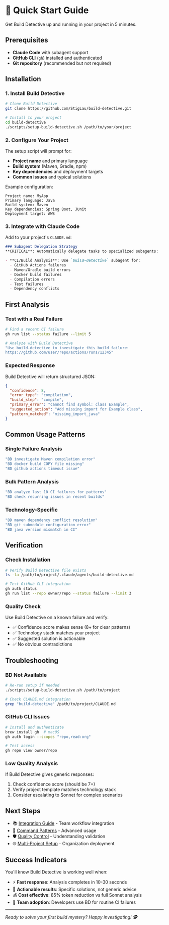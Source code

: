 # 🚀 Quick Start Guide

Get Build Detective up and running in your project in 5 minutes.

## Prerequisites

- **Claude Code** with subagent support
- **GitHub CLI** (`gh`) installed and authenticated
- **Git repository** (recommended but not required)

## Installation

### 1. Install Build Detective

```bash
# Clone Build Detective
git clone https://github.com/StigLau/build-detective.git

# Install to your project
cd build-detective
./scripts/setup-build-detective.sh /path/to/your/project
```

### 2. Configure Your Project

The setup script will prompt for:
- **Project name** and primary language
- **Build system** (Maven, Gradle, npm)
- **Key dependencies** and deployment targets
- **Common issues** and typical solutions

Example configuration:
```
Project name: MyApp
Primary language: Java
Build system: Maven
Key dependencies: Spring Boot, JUnit
Deployment target: AWS
```

### 3. Integrate with Claude Code

Add to your project's `CLAUDE.md`:

```markdown
### Subagent Delegation Strategy
**CRITICAL**: Automatically delegate tasks to specialized subagents:

- **CI/Build Analysis**: Use `build-detective` subagent for:
  - GitHub Actions failures
  - Maven/Gradle build errors
  - Docker build failures
  - Compilation errors
  - Test failures
  - Dependency conflicts
```

## First Analysis

### Test with a Real Failure

```bash
# Find a recent CI failure
gh run list --status failure --limit 5

# Analyze with Build Detective
"Use build-detective to investigate this build failure: 
https://github.com/user/repo/actions/runs/12345"
```

### Expected Response

Build Detective will return structured JSON:

```json
{
  "confidence": 8,
  "error_type": "compilation",
  "build_step": "compile",
  "primary_error": "cannot find symbol: class Example",
  "suggested_action": "Add missing import for Example class",
  "pattern_matched": "missing_import_java"
}
```

## Common Usage Patterns

### Single Failure Analysis
```bash
"BD investigate Maven compilation error"
"BD docker build COPY file missing"
"BD github actions timeout issue"
```

### Bulk Pattern Analysis
```bash
"BD analyze last 10 CI failures for patterns"
"BD check recurring issues in recent builds"
```

### Technology-Specific
```bash
"BD maven dependency conflict resolution"
"BD git submodule configuration error"
"BD java version mismatch in CI"
```

## Verification

### Check Installation
```bash
# Verify Build Detective file exists
ls -la /path/to/project/.claude/agents/build-detective.md

# Test GitHub CLI integration
gh auth status
gh run list --repo owner/repo --status failure --limit 3
```

### Quality Check
Use Build Detective on a known failure and verify:
- ✅ Confidence score makes sense (8+ for clear patterns)
- ✅ Technology stack matches your project  
- ✅ Suggested solution is actionable
- ✅ No obvious contradictions

## Troubleshooting

### BD Not Available
```bash
# Re-run setup if needed
./scripts/setup-build-detective.sh /path/to/project

# Check CLAUDE.md integration
grep "build-detective" /path/to/project/CLAUDE.md
```

### GitHub CLI Issues
```bash
# Install and authenticate
brew install gh  # macOS
gh auth login --scopes "repo,read:org"

# Test access
gh repo view owner/repo
```

### Low Quality Analysis
If Build Detective gives generic responses:
1. Check confidence score (should be 7+)
2. Verify project template matches technology stack
3. Consider escalating to Sonnet for complex scenarios

## Next Steps

- 📚 [Integration Guide](INTEGRATION.md) - Team workflow integration
- 🔧 [Command Patterns](../guides/COMMAND_PATTERNS.md) - Advanced usage
- 🛡️ [Quality Control](../guides/QUALITY_CONTROL.md) - Understanding validation
- 🌐 [Multi-Project Setup](../guides/MULTI_PROJECT.md) - Organization deployment

## Success Indicators

You'll know Build Detective is working well when:
- ⚡ **Fast response**: Analysis completes in 10-30 seconds
- 🎯 **Actionable results**: Specific solutions, not generic advice
- 💰 **Cost effective**: 85% token reduction vs full Sonnet analysis
- 🔧 **Team adoption**: Developers use BD for routine CI failures

---

*Ready to solve your first build mystery? Happy investigating! 🕵️*